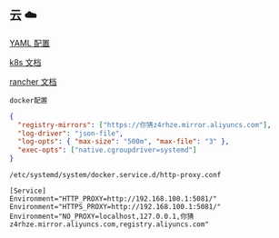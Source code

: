 ## 云 ☁️

[YAML 配置](https://k8syaml.com/)

[k8s 文档](https://kubernetes.io/zh/)

[rancher 文档](https://docs.rancher.cn/rancher2/)

`docker配置`

```json
{
  "registry-mirrors": ["https://你猜z4rhze.mirror.aliyuncs.com"],
  "log-driver": "json-file",
  "log-opts": { "max-size": "500m", "max-file": "3" },
  "exec-opts": ["native.cgroupdriver=systemd"]
}
```

`/etc/systemd/system/docker.service.d/http-proxy.conf`

```
[Service]
Environment="HTTP_PROXY=http://192.168.100.1:5081/"
Environment="HTTPS_PROXY=http://192.168.100.1:5081/"
Environment="NO_PROXY=localhost,127.0.0.1,你猜z4rhze.mirror.aliyuncs.com,registry.aliyuncs.com"
```
